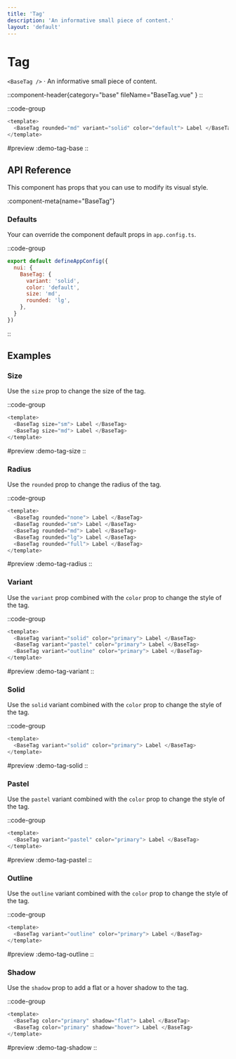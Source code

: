 ```yaml
---
title: 'Tag'
description: 'An informative small piece of content.'
layout: 'default'
---
```


# Tag

`<BaseTag />` · An informative small piece of content.

::component-header{category="base" fileName="BaseTag.vue" }
::

::code-group

```js [DemoTagBase.vue]
<template>
  <BaseTag rounded="md" variant="solid" color="default"> Label </BaseTag>
</template>
```

#preview
:demo-tag-base
::


## API Reference

This component has props that you can use to modify its visual style.

:component-meta{name="BaseTag"}

### Defaults

Your can override the component default props in `app.config.ts`.

::code-group

```js [app.config.ts]
export default defineAppConfig({
  nui: {
    BaseTag: {
      variant: 'solid',
      color: 'default',
      size: 'md',
      rounded: 'lg',
    },
  }
})
```
::

## Examples

### Size

Use the `size` prop to change the size of the tag.

::code-group

```js [DemoTagSize.vue]
<template>
  <BaseTag size="sm"> Label </BaseTag>
  <BaseTag size="md"> Label </BaseTag>
</template>
```

#preview
:demo-tag-size
::

### Radius

Use the `rounded` prop to change the radius of the tag.

::code-group

```js [DemoTagRadius.vue]
<template>
  <BaseTag rounded="none"> Label </BaseTag>
  <BaseTag rounded="sm"> Label </BaseTag>
  <BaseTag rounded="md"> Label </BaseTag>
  <BaseTag rounded="lg"> Label </BaseTag>
  <BaseTag rounded="full"> Label </BaseTag>
</template>
```

#preview
:demo-tag-radius
::

### Variant

Use the `variant` prop combined with the `color` prop to change the style of the tag.

::code-group

```js [DemoTagVariant.vue]
<template>
  <BaseTag variant="solid" color="primary"> Label </BaseTag>
  <BaseTag variant="pastel" color="primary"> Label </BaseTag>
  <BaseTag variant="outline" color="primary"> Label </BaseTag>
</template>
```

#preview
:demo-tag-variant
::

### Solid

Use the `solid` variant combined with the `color` prop to change the style of the tag.

::code-group

```js [DemoTagSolid.vue]
<template>
  <BaseTag variant="solid" color="primary"> Label </BaseTag>
</template>
```

#preview
:demo-tag-solid
::

### Pastel

Use the `pastel` variant combined with the `color` prop to change the style of the tag.

::code-group

```js [DemoTagPastel.vue]
<template>
  <BaseTag variant="pastel" color="primary"> Label </BaseTag>
</template>
```

#preview
:demo-tag-pastel
::

### Outline

Use the `outline` variant combined with the `color` prop to change the style of the tag.

::code-group

```js [DemoTagOutline.vue]
<template>
  <BaseTag variant="outline" color="primary"> Label </BaseTag>
</template>
```

#preview
:demo-tag-outline
::

### Shadow

Use the `shadow` prop to add a flat or a hover shadow to the tag.

::code-group

```js [DemoTagShadow.vue]
<template>
  <BaseTag color="primary" shadow="flat"> Label </BaseTag>
  <BaseTag color="primary" shadow="hover"> Label </BaseTag>
</template>
```

#preview
:demo-tag-shadow
::